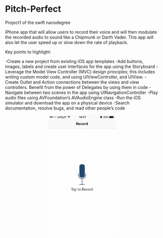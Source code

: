 # Pitch-Perfect
Project1 of the swift nanodegree

iPhone app that will allow users to record their voice and will then modulate the recorded audio to sound like a Chipmunk or Darth Vader. This app will also let the user speed up or slow down the rate of playback.

Key points to highlight:

-Create a new project from existing iOS app templates
-Add buttons, images, labels and create user interfaces for the app using the Storyboard
-Leverage the Model View Controller (MVC) design principles; this includes writing custom model code, and using UIViewController, and UIView.
-Create Outlet and Action connections between the views and view controllers. Benefit from the power of Delegates by using them in code
-Navigate between two scenes in the app using UINavigationController
-Play audio files using AVFoundation’s AVAudioEngine class
-Run the iOS simulator and download the app on a physical device
-Search documentation, resolve bugs, and read other people’s code


<center><img alt="Pitch-Perfect app" src="PerfectPitch.gif" width="220" /></center>
